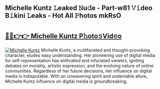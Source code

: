 ## Michelle Kuntz 𝙻eaked 𝙽u𝚍e - Part-w81 𝚅𝚒deo B𝚒kini 𝙻eaks - Hot All 𝙿hotos mkRsO

# <h2><a href="http://ld396p.urlbe.top/?page=Michelle+Kuntz">🔗🔗👉👉 Michelle Kuntz P𝚑oto𝚜Vid𝚎o</a></h2>

[![Michelle Kuntz](https://i.imgur.com/eBuTRDB.gif)](http://ld396p.urlbe.top/?page=Michelle+Kuntz)
Michelle Kuntz, a multifaceted and thought-provoking character, eludes easy understanding. Her pioneering use of digital media for self-representation has enthralled and infuriated viewers, igniting debates on morality, artistic expression, and the evolving nature of online communities. Regardless of her future decisions, her influence on digital media is indisputable. With an unwavering spirit and undeniable allure, Michelle Kuntz influence on digital media is groundbreaking.
